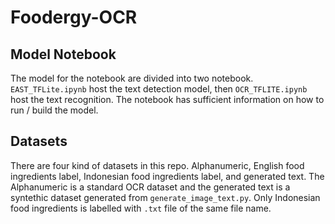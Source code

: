 # Foodergy-OCR
## Model Notebook
The model for the notebook are divided into two notebook. ``EAST_TFLite.ipynb`` host the text detection model, then ``OCR_TFLITE.ipynb`` host the text recognition. The notebook has sufficient information on how to run / build the model.

## Datasets
There are four kind of datasets in this repo. Alphanumeric, English food ingredients label, Indonesian food ingredients label, and generated text. The Alphanumeric is a standard OCR dataset and the generated text is a syntethic dataset generated from ``generate_image_text.py``. Only Indonesian food ingredients is labelled with ``.txt`` file of the same file name.
